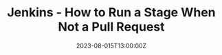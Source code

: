 ---
categories: ["jenkins"]
date: 2023-08-015T13:00:00Z
published: false
title: "Jenkins - How to Run a Stage When Not a Pull Request"
url: '/jenkins-run-stage-when-not-pull-request'
---